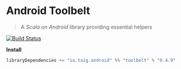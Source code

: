 # Android Toolbelt

> A *Scala on Android* library providing essential helpers

[![Build Status](https://travis-ci.org/Taig/Toolbelt.svg?branch=master)](https://travis-ci.org/Taig/Toolbelt)

**Install**

````scala
libraryDependencies += "io.taig.android" %% "toolbelt" % "0.4.9"
````